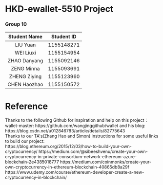 # HKD-ewallet-5510 Project

### Group 10
| Student Name | Student ID |
| :----: | :----: |
| LIU Yuan | 1155148271 |
| WEI Liuxi | 1155154954 |
| ZHAO Danyang | 1155092146 |
| ZENG Minna | 1155093691 |
| ZHENG Ziying | 1155123960 |
| CHEN Haozhao | 1155150572 |

# Reference
<p>Thanks to the following Github for inspiration and help on this project：<br>
wallet-master: https://github.com/wangjinggithub/wallet and his blog: https://blog.csdn.net/u012846783/article/details/82775643 <br>
   Thanks to our TA's(Zhang Hao and Simon) instructions for some useful links to build our project:<br>
   https://blog.ethereum.org/2015/12/03/how-to-build-your-own-cryptocurrency/
   https://medium.com/@sibeeshvenu/create-your-own-cryptocurrency-in-private-consortium-network-ethereum-azure-blockchain-2e4385018777
   https://medium.com/coinmonks/create-your-own-cryptocurrency-in-ethereum-blockchain-40865db8a29f
   https://www.udemy.com/course/ethereum-developer-create-a-new-cryptocurrency-in-blockchain/
</p>
